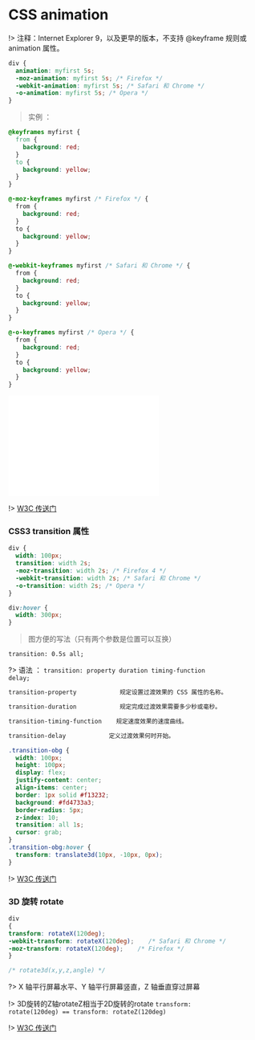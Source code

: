 # CSS animation

!> 注释：Internet Explorer 9，以及更早的版本，不支持 @keyframe 规则或 animation 属性。

```css
div {
  animation: myfirst 5s;
  -moz-animation: myfirst 5s; /* Firefox */
  -webkit-animation: myfirst 5s; /* Safari 和 Chrome */
  -o-animation: myfirst 5s; /* Opera */
}
```

> 实例 ：

```css
@keyframes myfirst {
  from {
    background: red;
  }
  to {
    background: yellow;
  }
}

@-moz-keyframes myfirst /* Firefox */ {
  from {
    background: red;
  }
  to {
    background: yellow;
  }
}

@-webkit-keyframes myfirst /* Safari 和 Chrome */ {
  from {
    background: red;
  }
  to {
    background: yellow;
  }
}

@-o-keyframes myfirst /* Opera */ {
  from {
    background: red;
  }
  to {
    background: yellow;
  }
}
```

<iframe src="../notes/css-动画1.html" style="border:none; height: 200px"></iframe>

!> [W3C 传送门](https://www.w3school.com.cn/css3/css3_animation.asp)

### CSS3 transition 属性

```css
div {
  width: 100px;
  transition: width 2s;
  -moz-transition: width 2s; /* Firefox 4 */
  -webkit-transition: width 2s; /* Safari 和 Chrome */
  -o-transition: width 2s; /* Opera */
}

div:hover {
  width: 300px;
}
```

> 图方便的写法（只有两个参数是位置可以互换）

```
transition: 0.5s all;
```

?> 语法 ： <code>transition: property duration timing-function delay;</code>

```bash
transition-property            规定设置过渡效果的 CSS 属性的名称。

transition-duration            规定完成过渡效果需要多少秒或毫秒。

transition-timing-function    规定速度效果的速度曲线。

transition-delay            定义过渡效果何时开始。

```

```css
.transition-obg {
  width: 100px;
  height: 100px;
  display: flex;
  justify-content: center;
  align-items: center;
  border: 1px solid #f13232;
  background: #fd4733a3;
  border-radius: 5px;
  z-index: 10;
  transition: all 1s;
  cursor: grab;
}
.transition-obg:hover {
  transform: translate3d(10px, -10px, 0px);
}
```
!> [W3C 传送门](https://www.w3school.com.cn/cssref/pr_transition.asp)

### 3D 旋转 rotate

```css
div
{
transform: rotateX(120deg);
-webkit-transform: rotateX(120deg);    /* Safari 和 Chrome */
-moz-transform: rotateX(120deg);    /* Firefox */
}

/* rotate3d(x,y,z,angle) */

```

?> X 轴平行屏幕水平、Y 轴平行屏幕竖直，Z 轴垂直穿过屏幕

!> 3D旋转的Z轴rotateZ相当于2D旋转的rotate <code>transform: rotate(120deg) == transform: rotateZ(120deg)</code>

!> [W3C 传送门](https://www.w3school.com.cn/css3/css3_3dtransform.asp)